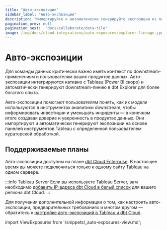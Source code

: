 ```yaml
---
title: "Авто-экспозиции"
sidebar_label: "Авто-экспозиции"
description: "Импортируйте и автоматически генерируйте экспозиции из панелей инструментов и понимайте, как модели используются в downstream-инструментах для более богатой линии."
pagination_prev: null
pagination_next:  "docs/collaborate/data-tile"
image: /img/docs/cloud-integrations/auto-exposures/explorer-lineage.jpg
---
```


# Авто-экспозиции <Lifecycle status="preview,enterprise" />

Для команды данных критически важно иметь контекст по downstream-применениям и пользователям ваших продуктов данных. Авто-экспозиции интегрируются нативно с Tableau (Power BI скоро) и автоматически генерируют downstream-линию в dbt Explorer для более богатого опыта.

Авто-экспозиции помогают пользователям понять, как их модели используются в инструментах аналитики downstream, чтобы информировать инвестиции и уменьшать инциденты — в конечном итоге создавая доверие и уверенность в продуктах данных. Они импортируют и автоматически генерируют экспозиции на основе панелей инструментов Tableau с определенной пользователем кураторской обработкой.

## Поддерживаемые планы
Авто-экспозиции доступны на плане [dbt Cloud Enterprise](https://www.getdbt.com/pricing/). В настоящее время вы можете подключиться только к одному сайту Tableau на одном сервере.

:::info Tableau Server
Если вы используете Tableau Server, вам необходимо [добавить IP-адреса dbt Cloud в белый список](/docs/cloud/about-cloud/access-regions-ip-addresses) для вашего региона dbt Cloud.
:::

Для получения дополнительной информации о том, как настроить авто-экспозиции, предварительных требованиях и многом другом — обратитесь к [настройке авто-экспозиций в Tableau и dbt Cloud](/docs/cloud-integrations/configure-auto-exposures).

import ViewExposures from '/snippets/_auto-exposures-view.md';

<ViewExposures/>